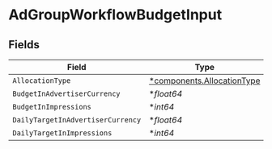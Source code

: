# AdGroupWorkflowBudgetInput


## Fields

| Field                                                                   | Type                                                                    | Required                                                                | Description                                                             |
| ----------------------------------------------------------------------- | ----------------------------------------------------------------------- | ----------------------------------------------------------------------- | ----------------------------------------------------------------------- |
| `AllocationType`                                                        | [*components.AllocationType](../../models/components/allocationtype.md) | :heavy_minus_sign:                                                      | N/A                                                                     |
| `BudgetInAdvertiserCurrency`                                            | **float64*                                                              | :heavy_minus_sign:                                                      | N/A                                                                     |
| `BudgetInImpressions`                                                   | **int64*                                                                | :heavy_minus_sign:                                                      | N/A                                                                     |
| `DailyTargetInAdvertiserCurrency`                                       | **float64*                                                              | :heavy_minus_sign:                                                      | N/A                                                                     |
| `DailyTargetInImpressions`                                              | **int64*                                                                | :heavy_minus_sign:                                                      | N/A                                                                     |